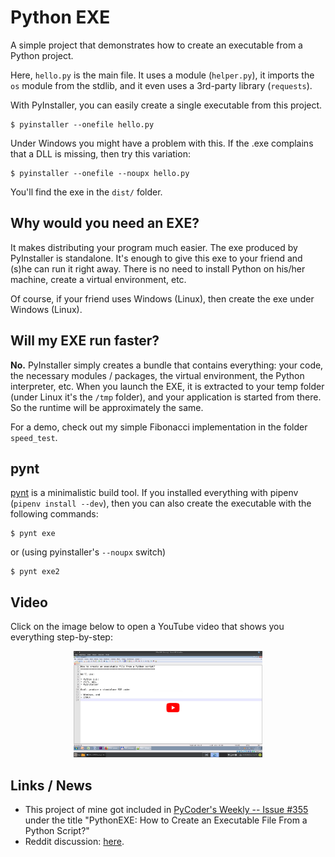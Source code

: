 Python EXE
==========

A simple project that demonstrates how to create an executable
from a Python project.

Here, `hello.py` is the main file. It uses a module (`helper.py`),
it imports the `os` module from the stdlib, and it even uses
a 3rd-party library (`requests`).

With PyInstaller, you can easily create a single executable from
this project.

    $ pyinstaller --onefile hello.py

Under Windows you might have a problem with this. If the .exe complains that
a DLL is missing, then try this variation:

    $ pyinstaller --onefile --noupx hello.py

You'll find the exe in the `dist/` folder.

Why would you need an EXE?
--------------------------

It makes distributing your program much easier. The exe produced by
PyInstaller is standalone. It's enough to give this exe to your
friend and (s)he can run it right away. There is no need to install
Python on his/her machine, create a virtual environment, etc.

Of course, if your friend uses Windows (Linux), then create the exe under
Windows (Linux).

Will my EXE run faster?
-----------------------

**No.** PyInstaller simply creates a bundle that contains everything: your code,
the necessary modules / packages, the virtual environment, the Python interpreter, etc.
When you launch the EXE, it is extracted to your temp folder (under Linux
it's the `/tmp` folder), and your application is started from there. So the
runtime will be approximately the same.

For a demo, check out my simple Fibonacci implementation in the folder `speed_test`.

pynt
----

[pynt](https://github.com/rags/pynt) is a minimalistic build tool. If you installed everything
with pipenv (`pipenv install --dev`), then you can also create
the executable with the following commands:

    $ pynt exe

or (using pyinstaller's `--noupx` switch)

    $ pynt exe2

Video
-----

Click on the image below to open a YouTube video that shows you everything step-by-step:

<div align="center">
  <a href="https://www.youtube.com/watch?v=2XBjnfx3g3U"><img width="60%" src="assets/screenshot.png" alt="view demo on YouTube"></a>
</div>

Links / News
------------

* This project of mine got included in [PyCoder's Weekly -- Issue #355](https://pycoders.com/issues/355)
under the title "PythonEXE: How to Create an Executable File From a Python Script?"
* Reddit discussion: [here](https://old.reddit.com/r/learnpython/comments/aoxoki/i_made_a_sample_project_to_demonstrate_how_to/).
